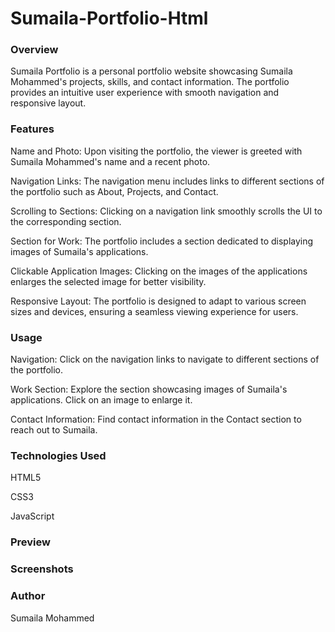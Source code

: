 # Sumaila-Portfolio-Html

### Overview
Sumaila Portfolio is a personal portfolio website showcasing Sumaila Mohammed's projects, skills, and contact information. The portfolio provides an intuitive user experience with smooth navigation and responsive layout.

### Features

 Name and Photo: Upon visiting the portfolio, the viewer is greeted with Sumaila Mohammed's name and a recent photo.
 
 Navigation Links: The navigation menu includes links to different sections of the portfolio such as About, Projects, and Contact.
 
 Scrolling to Sections: Clicking on a navigation link smoothly scrolls the UI to the corresponding section.

 Section for Work: The portfolio includes a section dedicated to displaying images of Sumaila's applications.

 Clickable Application Images: Clicking on the images of the applications enlarges the selected image for better visibility.

 Responsive Layout: The portfolio is designed to adapt to various screen sizes and devices, ensuring a seamless viewing experience for users.

### Usage
 Navigation: Click on the navigation links to navigate to different sections of the portfolio.
 
 Work Section: Explore the section showcasing images of Sumaila's applications. Click on an image to enlarge it.

 Contact Information: Find contact information in the Contact section to reach out to Sumaila.

### Technologies Used

HTML5

CSS3

JavaScript

### Preview



### Screenshots


### Author
Sumaila Mohammed


